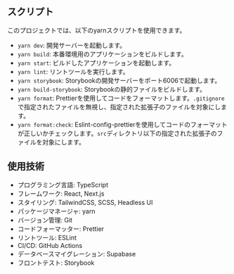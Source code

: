 ## スクリプト

このプロジェクトでは、以下のyarnスクリプトを使用できます。

- `yarn dev`: 開発サーバーを起動します。
- `yarn build`: 本番環境用のアプリケーションをビルドします。
- `yarn start`: ビルドしたアプリケーションを起動します。
- `yarn lint`: リントツールを実行します。
- `yarn storybook`: Storybookの開発サーバーをポート6006で起動します。
- `yarn build-storybook`: Storybookの静的ファイルをビルドします。
- `yarn format`: Prettierを使用してコードをフォーマットします。`.gitignore`で指定されたファイルを無視し、指定された拡張子のファイルを対象にします。
- `yarn format:check`: Eslint-config-prettierを使用してコードのフォーマットが正しいかチェックします。`src`ディレクトリ以下の指定された拡張子のファイルを対象にします。

## 使用技術

- プログラミング言語: TypeScript
- フレームワーク: React, Next.js
- スタイリング: TailwindCSS, SCSS, Headless UI
- パッケージマネージャ: yarn
- バージョン管理: Git
- コードフォーマッター: Prettier
- リントツール: ESLint
- CI/CD: GitHub Actions
- データベースマイグレーション: Supabase
- フロントテスト: Storybook
